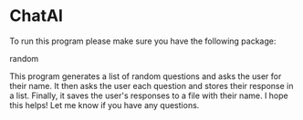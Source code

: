 # ChatAI


To run this program please make sure you have the following package:

random


This program generates a list of random questions and asks the user for their name. It then asks the user each question and stores their response in a list. Finally, it saves the user's responses to a file with their name.
I hope this helps! Let me know if you have any questions.

